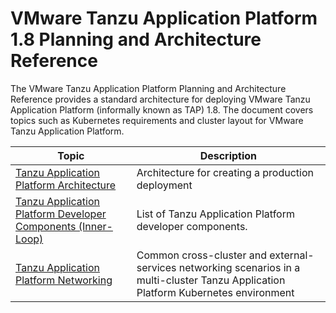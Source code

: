 # VMware Tanzu Application Platform 1.8 Planning and Architecture Reference

The VMware Tanzu Application Platform Planning and Architecture Reference provides a standard architecture for deploying VMware Tanzu Application Platform (informally known as TAP) 1.8. The document covers topics such as Kubernetes requirements and cluster layout for VMware Tanzu Application Platform. 

| Topic   | Description  | 
|---            |---                |
[Tanzu Application Platform Architecture](tap-architecture-planning.md) | Architecture for creating a production deployment | 
[Tanzu Application Platform Developer Components (Inner-Loop)](tap-architecture-dev-components.md) | List of Tanzu Application Platform developer components. | 
[Tanzu Application Platform Networking](tap-networking.md) | Common cross-cluster and external-services networking scenarios in a multi-cluster Tanzu Application Platform Kubernetes environment | 